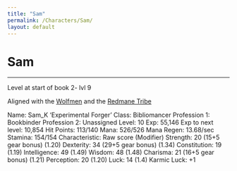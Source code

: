 ```yaml
---
title: "Sam"
permalink: /Characters/Sam/
layout: default
---
```

# Sam
---
Level at start of book 2- lvl 9

Aligned with the [Wolfmen](Wolfmen.md) and the [Redmane Tribe](Redmane%20Tribe.md)

Name: Sam_K ‘Experimental Forger’
Class: Bibliomancer
Profession 1: Bookbinder
Profession 2: Unassigned
Level: 10 Exp: 55,146 Exp to next level: 10,854
Hit Points: 113/140
Mana: 526/526
Mana Regen: 13.68/sec
Stamina: 154/154
Characteristic: Raw score (Modifier)
Strength: 20 (15+5 gear bonus) (1.20)
Dexterity: 34 (29+5 gear bonus) (1.34)
Constitution: 19 (1.19)
Intelligence: 49 (1.49)
Wisdom: 48 (1.48)
Charisma: 21 (16+5 gear bonus) (1.21)
Perception: 20 (1.20)
Luck: 14 (1.4)
Karmic Luck: +1